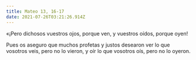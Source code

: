 ```yaml
---
title: Mateo 13, 16-17
date: 2021-07-26T03:21:26.914Z
---
```

«¡Pero dichosos vuestros ojos, porque ven, y vuestros oídos, porque oyen! 

Pues os aseguro que muchos profetas y justos desearon ver lo que vosotros veis, pero no lo vieron, y oír lo que vosotros oís, pero no lo oyeron.